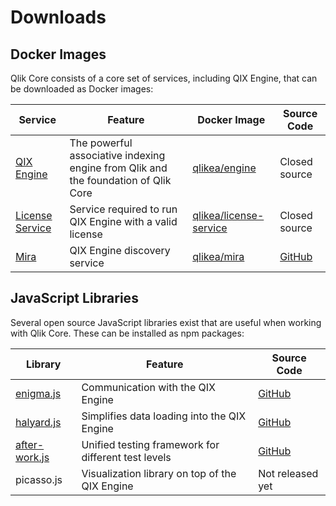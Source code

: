 # Downloads

## Docker Images

Qlik Core consists of a core set of services, including QIX Engine, that can be downloaded as Docker images:

| Service    | Feature | Docker Image | Source Code |
| ---------- | ------- | ------------ | ----------- |
| [QIX Engine](./documentation/services/qix-engine/introduction.md) | The powerful associative indexing engine from Qlik and the foundation of Qlik Core | [qlikea/engine](https://hub.docker.com/r/qlikea/engine) | Closed source |
| [License Service](./documentation/services/license-service.md) | Service required to run QIX Engine with a valid license | [qlikea/license-service](https://hub.docker.com/r/qlikea/license-service) | Closed source |
| [Mira](./documentation/services/mira.md) | QIX Engine discovery service | [qlikea/mira](https://hub.docker.com/r/qlikea/mira) | [GitHub](https://github.com/qlik-ea/mira) |

## JavaScript Libraries

Several open source JavaScript libraries exist that are useful when working with Qlik Core. These can be installed as
npm packages:

| Library | Feature | Source Code |
| ------- | ------- | ----------- |
| [enigma.js](https://www.npmjs.com/package/enigma.js) | Communication with the QIX Engine | [GitHub](https://github.com/qlik-oss/enigma.js/) |
| [halyard.js](https://www.npmjs.com/package/halyard.js) | Simplifies data loading into the QIX Engine | [GitHub](https://github.com/qlik-oss/halyard.js) |
| [after-work.js](https://www.npmjs.com/package/after-work.js) | Unified testing framework for different test levels | [GitHub](https://github.com/qlik-oss/after-work.js) |
| picasso.js | Visualization library on top of the QIX Engine | Not released yet |
